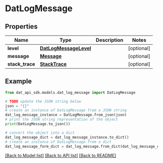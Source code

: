 # DatLogMessage


## Properties

Name | Type | Description | Notes
------------ | ------------- | ------------- | -------------
**level** | [**DatLogMessageLevel**](DatLogMessageLevel.md) |  | [optional] 
**message** | [**Message**](Message.md) |  | [optional] 
**stack_trace** | [**StackTrace**](StackTrace.md) |  | [optional] 

## Example

```python
from dat_api_sdk.models.dat_log_message import DatLogMessage

# TODO update the JSON string below
json = "{}"
# create an instance of DatLogMessage from a JSON string
dat_log_message_instance = DatLogMessage.from_json(json)
# print the JSON string representation of the object
print(DatLogMessage.to_json())

# convert the object into a dict
dat_log_message_dict = dat_log_message_instance.to_dict()
# create an instance of DatLogMessage from a dict
dat_log_message_form_dict = dat_log_message.from_dict(dat_log_message_dict)
```
[[Back to Model list]](../README.md#documentation-for-models) [[Back to API list]](../README.md#documentation-for-api-endpoints) [[Back to README]](../README.md)


